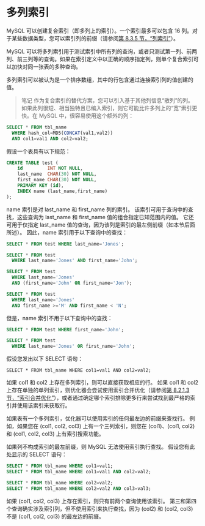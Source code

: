 # 多列索引

MySQL 可以创建复合索引（即多列上的索引）。一个索引最多可以包含 16 列。对于某些数据类型，您可以索引列的前缀（请参阅[第 8.3.5 节，“列索引”](https://dev.mysql.com/doc/refman/8.0/en/column-indexes.html)）。

MySQL 可以将多列索引用于测试索引中所有列的查询，或者只测试第一列、前两列、前三列等的查询。如果在索引定义中以正确的顺序指定列，则单个复合索引可以加快对同一张表的多种查询。

多列索引可以被认为是一个排序数组，其中的行包含通过连接索引列的值创建的值。

> 笔记
作为复合索引的替代方案，您可以引入基于其他列信息“散列”的列。如果此列很短、相当独特且已编入索引，则它可能比许多列上的“宽”索引更快。在 MySQL 中，很容易使用这个额外的列：

```sql
SELECT * FROM tbl_name
  WHERE hash_col=MD5(CONCAT(val1,val2))
  AND col1=val1 AND col2=val2;
```

假设一个表具有以下规范：

```sql
CREATE TABLE test (
    id         INT NOT NULL,
    last_name  CHAR(30) NOT NULL,
    first_name CHAR(30) NOT NULL,
    PRIMARY KEY (id),
    INDEX name (last_name,first_name)
);
```

name 索引是对 last_name 和 first_name 列的索引。 该索引可用于查询中的查找，这些查询为 last_name 和 first_name 值的组合指定已知范围内的值。 它还可用于仅指定 last_name 值的查询，因为该列是索引的最左侧前缀（如本节后面所述）。 因此，name 索引用于以下查询中的查找：

```sql
SELECT * FROM test WHERE last_name='Jones';

SELECT * FROM test
  WHERE last_name='Jones' AND first_name='John';

SELECT * FROM test
  WHERE last_name='Jones'
  AND (first_name='John' OR first_name='Jon');

SELECT * FROM test
  WHERE last_name='Jones'
  AND first_name >='M' AND first_name < 'N';
```

但是，name 索引不用于以下查询中的查找：

```sql
SELECT * FROM test WHERE first_name='John';

SELECT * FROM test
  WHERE last_name='Jones' OR first_name='John';
```

假设您发出以下 SELECT 语句：

`SELECT * FROM tbl_name WHERE col1=val1 AND col2=val2;`

如果 col1 和 col2 上存在多列索引，则可以直接获取相应的行。 如果 col1 和 col2 上存在单独的单列索引，则优化器会尝试使用索引合并优化（请参阅[第 8.2.1.3 节，“索引合并优化”](https://dev.mysql.com/doc/refman/8.0/en/index-merge-optimization.html)），或者通过确定哪个索引排除更多行来尝试找到最严格的索引并使用该索引来获取行。

如果表有一个多列索引，优化器可以使用索引的任何最左边的前缀来查找行。 例如，如果您在 (col1, col2, col3) 上有一个三列索引，则您在 (col1)、(col1, col2) 和 (col1, col2, col3) 上有索引搜索功能。

如果列不构成索引的最左前缀，则 MySQL 无法使用索引执行查找。 假设您有此处显示的 SELECT 语句：

```sql
SELECT * FROM tbl_name WHERE col1=val1;
SELECT * FROM tbl_name WHERE col1=val1 AND col2=val2;

SELECT * FROM tbl_name WHERE col2=val2;
SELECT * FROM tbl_name WHERE col2=val2 AND col3=val3;
```

如果 (col1, col2, col3) 上存在索引，则只有前两个查询使用该索引。 第三和第四个查询确实涉及索引列，但不使用索引来执行查找，因为 (col2) 和 (col2, col3) 不是 (col1, col2, col3) 的最左边的前缀。

